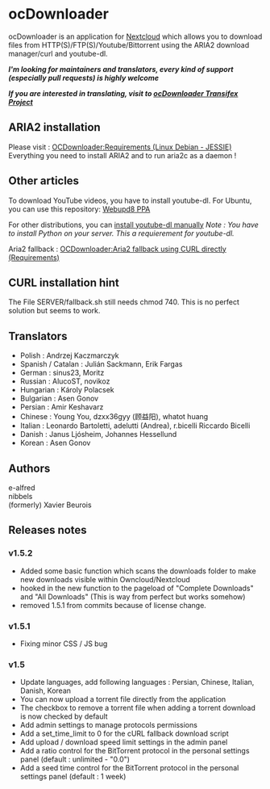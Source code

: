 # ocDownloader
ocDownloader is an application for [Nextcloud](https://nextcloud.org) which allows you to download files from HTTP(S)/FTP(S)/Youtube/Bittorrent using the ARIA2 download manager/curl and youtube-dl.

***I'm looking for maintainers and translators, every kind of support (especially pull requests) is highly welcome***

***If you are interested in translating, visit to [ocDownloader Transifex Project](https://www.transifex.com/projects/p/ocdownloader)***

## ARIA2 installation
Please visit : [OCDownloader:Requirements (Linux Debian - JESSIE)](https://web.archive.org/web/20160912231334/https://wiki.sgc-univ.net/index.php/OCDownloader:Requirements_(Linux_Debian_-_JESSIE))
Everything you need to install ARIA2 and to run aria2c as a daemon !

## Other articles
To download YouTube videos, you have to install youtube-dl. For Ubuntu, you can use this repository: [Webupd8 PPA](https://launchpad.net/~nilarimogard/+archive/ubuntu/webupd8)

For other distributions, you can [install youtube-dl manually](https://rg3.github.io/youtube-dl/download.html) *Note : You have to install Python on your server. This a requierement for youtube-dl.*  

Aria2 fallback : [OCDownloader:Aria2 fallback using CURL directly (Requirements)](https://web.archive.org/web/20160912225929/https://wiki.sgc-univ.net/index.php/OCDownloader:Aria2_fallback_using_CURL_directly_(Requirements))

## CURL installation hint
The File SERVER/fallback.sh still needs chmod 740. This is no perfect solution but seems to work.

## Translators
- Polish : Andrzej Kaczmarczyk
- Spanish / Catalan : Julián Sackmann, Erik Fargas
- German : sinus23, Moritz
- Russian : AlucoST, novikoz
- Hungarian : Károly Polacsek
- Bulgarian : Asen Gonov
- Persian : Amir Keshavarz
- Chinese : Young You, dzxx36gyy (顾益阳), whatot huang
- Italian : Leonardo Bartoletti, adelutti (Andrea), r.bicelli Riccardo Bicelli
- Danish : Janus Ljósheim, Johannes Hessellund
- Korean : Asen Gonov

## Authors
e-alfred  
nibbels  
(formerly) Xavier Beurois

## Releases notes
### v1.5.2
- Added some basic function which scans the downloads folder to make new downloads visible within Owncloud/Nextcloud
- hooked in the new function to the pageload of "Complete Downloads" and "All Downloads" (This is way from perfect but works somehow)
- removed 1.5.1 from commits because of license change.
### v1.5.1
- Fixing minor CSS / JS bug
### v1.5
- Update languages, add following languages : Persian, Chinese, Italian, Danish, Korean
- You can now upload a torrent file directly from the application
- The checkbox to remove a torrent file when adding a torrent download is now checked by default
- Add admin settings to manage protocols permissions
- Add a set_time_limit to 0 for the cURL fallback download script
- Add upload / download speed limit settings in the admin panel
- Add a ratio control for the BitTorrent protocol in the personal settings panel (default : unlimited - "0.0")
- Add a seed time control for the BitTorrent protocol in the personal settings panel (default : 1 week)
